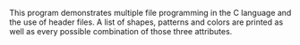 This program demonstrates multiple file programming in the C language and the use of header files. A list of shapes, patterns and colors are printed as well as every possible combination of those three attributes. 
